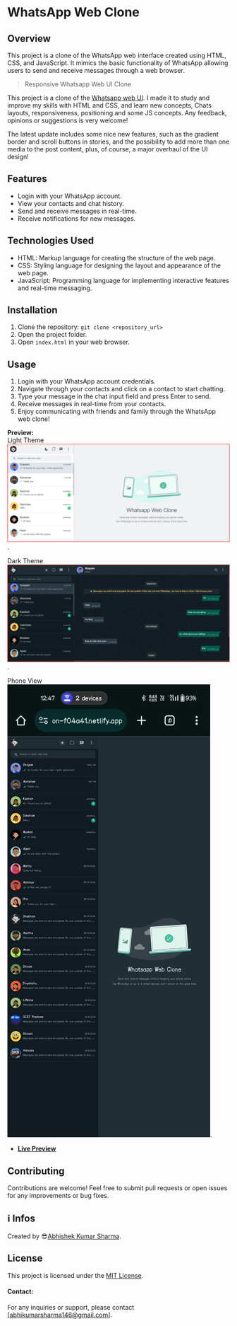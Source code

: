 # WhatsApp Web Clone

## Overview
This project is a clone of the WhatsApp web interface created using HTML, CSS, and JavaScript. It mimics the basic functionality of WhatsApp allowing users to send and receive messages through a web browser.


> Responsive Whatsapp Web UI Clone

This project is a clone of the [Whatsapp web UI](https://web.whatsapp.com/login). I made it to study and improve my skills with HTML and CSS, and learn new concepts, Chats layouts, responsiveness, positioning and some JS concepts. Any feedback, opinions or suggestions is very welcome!

The latest update includes some nice new features, such as the gradient border and scroll buttons in stories, and the possibility to add more than one media to the post content, plus, of course, a major overhaul of the UI design!

## Features
- Login with your WhatsApp account.
- View your contacts and chat history.
- Send and receive messages in real-time.
- Receive notifications for new messages.

## Technologies Used
- HTML: Markup language for creating the structure of the web page.
- CSS: Styling language for designing the layout and appearance of the web page.
- JavaScript: Programming language for implementing interactive features and real-time messaging.

## Installation
1. Clone the repository: `git clone <repository_url>`
2. Open the project folder.
3. Open `index.html` in your web browser.

## Usage 
1. Login with your WhatsApp account credentials.
2. Navigate through your contacts and click on a contact to start chatting.
3. Type your message in the chat input field and press Enter to send.
4. Receive messages in real-time from your contacts.
5. Enjoy communicating with friends and family through the WhatsApp web clone!

**Preview:**</br>
Light Theme
![Light Theme-1](https://github.com/Abhishekkumarsharma1001/Whatsapp-Clone-Web/blob/main/Screenshot%202024-04-06%20004017.png).</br>

Dark Theme
![Dark Theme-2](https://github.com/Abhishekkumarsharma1001/Whatsapp-Clone-Web/blob/main/Screenshot%202024-04-06%20004119.png).</br>

Phone View</br>
![Phone View3](https://github.com/Abhishekkumarsharma1001/Whatsapp-Clone-Web/blob/main/WhatsApp%20Image%202024-04-06%20at%2000.47.20_c3885b8e.jpg).</br>

- **[Live Preview](https://bit.ly/Whatsapp-web_Clone)**


## Contributing
Contributions are welcome! Feel free to submit pull requests or open issues for any improvements or bug fixes.

## ℹ Infos

Created by 😎[Abhishek Kumar Sharma](https://www.linkedin.com/in/abhishek-kumar-sharma-3b2bb0213).


## License
This project is licensed under the [MIT License](LICENSE).

#### Contact:
For any inquiries or support, 
please contact [abhikumarsharma146@gmail.com].
